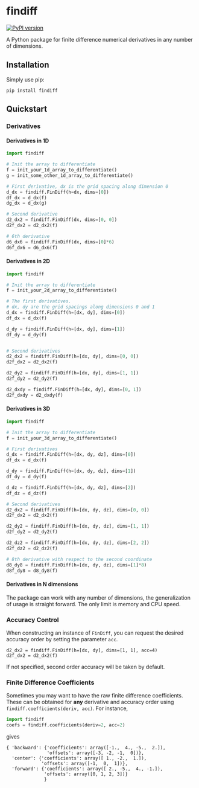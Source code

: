 # findiff
[![PyPI version](https://badge.fury.io/py/findiff.svg)](https://badge.fury.io/py/findiff)

A Python package for finite difference numerical derivatives in
any number of dimensions.

## Installation

Simply use pip:

```
pip install findiff
```

## Quickstart

### Derivatives

#### Derivatives in 1D

```python
import findiff

# Init the array to differentiate
f = init_your_1d_array_to_differentiate()
g = init_some_other_1d_array_to_differentiate()

# First derivative, dx is the grid spacing along dimension 0
d_dx = findiff.FinDiff(h=dx, dims=[0])
df_dx = d_dx(f)
dg_dx = d_dx(g)

# Second derivative
d2_dx2 = findiff.FinDiff(dx, dims=[0, 0])
d2f_dx2 = d2_dx2(f)

# 6th derivative
d6_dx6 = findiff.FinDiff(dx, dims=[0]*6)
d6f_dx6 = d6_dx6(f)
```

#### Derivatives in 2D

```python
import findiff

# Init the array to differentiate
f = init_your_2d_array_to_differentiate()

# The first derivatives.
# dx, dy are the grid spacings along dimensions 0 and 1
d_dx = findiff.FinDiff(h=[dx, dy], dims=[0])
df_dx = d_dx(f)

d_dy = findiff.FinDiff(h=[dx, dy], dims=[1])
df_dy = d_dy(f)


# Second derivatives
d2_dx2 = findiff.FinDiff(h=[dx, dy], dims=[0, 0])
d2f_dx2 = d2_dx2(f)

d2_dy2 = findiff.FinDiff(h=[dx, dy], dims=[1, 1])
d2f_dy2 = d2_dy2(f)

d2_dxdy = findiff.FinDiff(h=[dx, dy], dims=[0, 1])
d2f_dxdy = d2_dxdy(f)
```

#### Derivatives in 3D

```python
import findiff

# Init the array to differentiate
f = init_your_3d_array_to_differentiate()

# First derivatives
d_dx = findiff.FinDiff(h=[dx, dy, dz], dims=[0])
df_dx = d_dx(f)

d_dy = findiff.FinDiff(h=[dx, dy, dz], dims=[1])
df_dy = d_dy(f)

d_dz = findiff.FinDiff(h=[dx, dy, dz], dims=[2])
df_dz = d_dz(f)

# Second derivatives
d2_dx2 = findiff.FinDiff(h=[dx, dy, dz], dims=[0, 0])
d2f_dx2 = d2_dx2(f)

d2_dy2 = findiff.FinDiff(h=[dx, dy, dz], dims=[1, 1])
d2f_dy2 = d2_dy2(f)

d2_dz2 = findiff.FinDiff(h=[dx, dy, dz], dims=[2, 2])
d2f_dz2 = d2_dz2(f)

# 8th derivative with respect to the second coordinate
d8_dy8 = findiff.FinDiff(h=[dx, dy, dz], dims=[1]*8)
d8f_dy8 = d8_dy8(f)

```

#### Derivatives in N dimensions

The package can work with any number of dimensions, the generalization
of usage is straight forward. The only limit is memory and CPU speed.


### Accuracy Control

When constructing an instance of `FinDiff`, you can request the desired accuracy
order by setting the parameter `acc`. 

```
d2_dx2 = findiff.FinDiff(h=[dx, dy], dims=[1, 1], acc=4)
d2f_dx2 = d2_dx2(f)
```

If not specified, second order accuracy will be taken by default.


### Finite Difference Coefficients

Sometimes you may want to have the raw finite difference coefficients.
These can be obtained for __any__ derivative and accuracy order
using `findiff.coefficients(deriv, acc)`. For instance,

```python
import findiff
coefs = findiff.coefficients(deriv=2, acc=2)
```

gives

```
{ 'backward': {'coefficients': array([-1.,  4., -5.,  2.]),
               'offsets': array([-3, -2, -1,  0])},
  'center': {'coefficients': array([ 1., -2.,  1.]),
             'offsets': array([-1,  0,  1])},
  'forward': {'coefficients': array([ 2., -5.,  4., -1.]),
              'offsets': array([0, 1, 2, 3])}
              }
```

